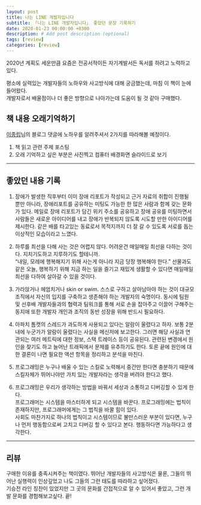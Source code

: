 ```yaml
---
layout: post
title: 나는 LINE 개발자입니다
subtitle: 「나는 LINE 개발자입니다」 좋았던 문장 기록하기
date: 2020-01-23 00:00:00 +0300
description: # Add post description (optional)
tags: [review]
categories: [review]
---
```


2020년 계획도 세운만큼 요즘은 전공서적이든 자기계발서든 독서를 하려고 노력하고 있다.

평소에 실력있는 개발자들의 노하우와 사고방식에 대해 궁금했는데, 마침 이 책이 눈에 들어왔다.  
개발자로서 배울점이나 더 좋은 방향으로 나아가는데 도움이 될 것 같아 구매했다.

## 책 내용 오래기억하기

[이종립](https://johngrib.github.io/wiki/review-2019/#%EC%B1%85%EC%9D%84-%EC%97%B4%EC%8B%AC%ED%9E%88-%EC%9D%BD%EA%B3%A0-%EA%B3%B5%EB%B6%80%ED%95%98%EB%8B%A4)님의 블로그 댓글에 노하우를 알려주셔서 2가지를 따라해볼 예정이다.

1.  책 읽고 관련 주제 포스팅
2.  오래 기억하고 싶은 부분은 사진찍고 컴퓨터 배경화면 슬라이드로 보기

---

## 좋았던 내용 기록

1. 장애가 발생한 직후부터 이미 장애 리포트가 작성되고 근거 자료의 취합이 진행될 뿐만 아니라, 장애리포트를 공유하는 미팅도 가능한 한 많은 사람과 함께 갖는 문화가 있다. 메일로 장애 리포트가 담긴 위키 주소를 공유하고 장애 공유를 미팅하면서 사람들은 새로운 아이디어를 내고 장애가 반복되지 않도록 시도할 만한 아이디어를 제시한다. 같은 배를 타고있는 동료로서 목적지까지 더 잘 갈 수 있도록 서로를 돕는 이상적인 모습이라고 느꼈다.

1. 하루를 최선을 다해 사는 것은 어렵지 않다. 어려운건 매일매일 최선을 다하는 것이다. 지치기도하고 지루하기도 할테니까.  
“내일, 모레에 행복해지기 위해 사는게 아니라 지금 당장 행복해야 한다.”
선물과도 같은 오늘, 행복하기 위해 지금 하는 일을 즐기고 재밌게 생활할 수 있다면 매일매일 최선을 다하여 살아갈 수 있을 것이다.

1. 가라앉거나 헤엄치거나 skin or swim. 스스로 구하고 살아남아야 하는 것이 대규모 조직에서 자신의 입지를 구축하고 생존해야 하는 개발자의 숙명이다. 동시에 팀원 및 선후배 개발자들과의 협력과 팀워크를 통해 서로 손을 잡아주고 이끌어 구해주는 동지애 또한 개발자 개인과 조직의 동반 성장을 위해 반드시 필요하다.

1. 아파치 톰캣의 스레드가 과도하게 사용되고 있다는 알람이 울렸다고 하자. 보통 2분내에 누군가가 알람이 울렸다는 사실을 메신저에 보고한다. 그러면 해당 사실과 연관되는 여러 메트릭에 대한 정보, 스택 트레이스 등이 공유된다. 관련된 변경에서 원인을 찾기도 하고 늘어난 트래픽에서 문제를 유추하기도 한다. 토론 끝에 원인에 대한 결론이 나면 필요한 액션 항목을 정리하고 분석을 마친다.

1. 프로그래밍은 누구나 배울 수 있는 스킬로 노력해서 중간만 한다면 충분하기 때문에 스킬자체가 뛰어나야만 가치 있는 개발자라는 생각을 버려야 한다고 했다.

1. 프로그래밍은 우리가 생각하는 방법을 바꿔서 세상과 소통하고 디버깅할 수 있게 한다.  
프로그래머는 시스템을 마스터하게 되고 시스템을 바꾼다. 프로그래밍에는 법칙이 존재하지만, 프로그래머에게는 그 법칙을 바꿀 힘이 있다.  
사회도 마찬가지로 하나의 법칙이고 시스템이므로 불만스러운 부분이 있다면, 누구나 먼저 행동함으로써 고치고 디버깅 할 수 있다고 본다. 행동하다면 가능하다고 생각한다. 

--- 

## 리뷰

구매한 이유를 충족시켜주는 책이였다. 뛰어난 개발자들의 사고방식은 물론, 그들의 뛰어난 실행력이 인상깊었고 나도 그들의 그런 태도를 따라하고 싶어졌다.  
기승전 라인 칭찬이 있었지만 그 곳의 문화를 간접적으로 알 수 있어서 좋았고, 그런 개발 문화를 경험해보고싶다. 끝!